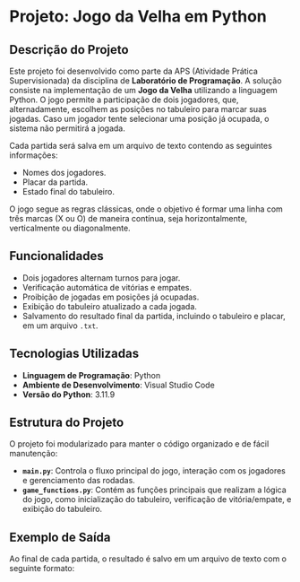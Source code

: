 # Projeto: Jogo da Velha em Python

## Descrição do Projeto

Este projeto foi desenvolvido como parte da APS (Atividade Prática Supervisionada) da disciplina de **Laboratório de Programação**. A solução consiste na implementação de um **Jogo da Velha** utilizando a linguagem Python. O jogo permite a participação de dois jogadores, que, alternadamente, escolhem as posições no tabuleiro para marcar suas jogadas. Caso um jogador tente selecionar uma posição já ocupada, o sistema não permitirá a jogada.

Cada partida será salva em um arquivo de texto contendo as seguintes informações:
- Nomes dos jogadores.
- Placar da partida.
- Estado final do tabuleiro.

O jogo segue as regras clássicas, onde o objetivo é formar uma linha com três marcas (X ou O) de maneira contínua, seja horizontalmente, verticalmente ou diagonalmente.

## Funcionalidades
- Dois jogadores alternam turnos para jogar.
- Verificação automática de vitórias e empates.
- Proibição de jogadas em posições já ocupadas.
- Exibição do tabuleiro atualizado a cada jogada.
- Salvamento do resultado final da partida, incluindo o tabuleiro e placar, em um arquivo `.txt`.

## Tecnologias Utilizadas

- **Linguagem de Programação**: Python
- **Ambiente de Desenvolvimento**: Visual Studio Code
- **Versão do Python**: 3.11.9

## Estrutura do Projeto

O projeto foi modularizado para manter o código organizado e de fácil manutenção:

- **`main.py`**: Controla o fluxo principal do jogo, interação com os jogadores e gerenciamento das rodadas.
- **`game_functions.py`**: Contém as funções principais que realizam a lógica do jogo, como inicialização do tabuleiro, verificação de vitória/empate, e exibição do tabuleiro.

## Exemplo de Saída

Ao final de cada partida, o resultado é salvo em um arquivo de texto com o seguinte formato:

